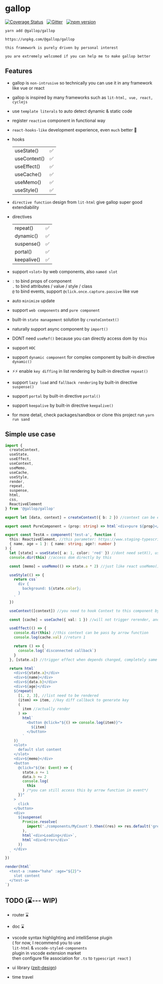 # gallop

[![Coverage Status](https://coveralls.io/repos/github/tarnishablec/gallop/badge.svg?branch=master)](https://coveralls.io/github/tarnishablec/gallop?branch=master)&nbsp;&nbsp;
[![Gitter](https://badges.gitter.im/gallopweb/community.svg)](https://gitter.im/gallopweb/community?utm_source=badge&utm_medium=badge&utm_campaign=pr-badge)&nbsp;&nbsp;
[![npm version](https://badge.fury.io/js/%40gallop%2Fgallop.svg)](https://badge.fury.io/js/%40gallop%2Fgallop)

    yarn add @gallop/gallop

    https://unpkg.com/@gallop/gallop

    this framework is purely driven by personal interest

    you are extremely welcomed if you can help me to make gallop better

## Features

- gallop is `non-intrusive` so technically you can use it in any framework like vue or react

- gallop is inspired by many frameworks such as `lit-html, vue, react, cyclejs`

- use `template literals` to auto detect dynamic & static code

- register `reactive` component in functional way

- `react-hooks-like` development experience, even `much` better 🌝

- hooks

  |              |     |
  | ------------ | --- |
  | useState()   | ✅  |
  | useContext() | ✅  |
  | useEffect()  | ✅  |
  | useCache()   | ✅  |
  | useMemo()    | ✅  |
  | useStyle()   | ✅  |

- `directive function` design from `lit-html` give gallop super good extendiability

- directives

  |             |     |
  | ----------- | --- |
  | repeat()    | ✅  |
  | dynamic()   | ✅  |
  | suspense()  | ✅  |
  | portal()    | ✅  |
  | keepalive() | ✅  |

- support `<slot>` by web components, also `named slot`

- `:` to bind props of component  
  `.` to bind attributes / value / style / class  
  `@` to bind events, support `@click.once.capture.passive` like vue

- auto `minimize` update

- support `web components` and `pure component`

- built-in `state management` solution by `createContext()`

- naturally support async component by `import()`

- DONT need `useRef()` because you can directly access dom by `this`

- support `HOC`

- support `dynamic component` for complex component by built-in directive `dynamic()`

- ⚡⚡ enable `key diffing` in list rendering by built-in directive `repeat()`

- support `lazy load` and `fallback rendering` by built-in directive `suspense()`

- support `portal` by built-in directive `portal()`

- support `keepalive` by built-in directive `keepalive()`

- for more detail, check packages/sandbox or clone this project run `yarn run sand`

## Simple use case

```typescript
import {
  createContext,
  useState,
  useEffect,
  useContext,
  useMemo,
  useCache,
  useStyle,
  render,
  repeat,
  suspense,
  html,
  css,
  ReactiveElement
} from '@gallop/gallop'

export let [data, context] = createContext({ b: 2 }) //context can be exported to another component

export const PureComponent = (prop: string) => html`<div>pure ${prop}</div>` //pure component with no any lifecycle

export const TestA = component('test-a', function (
  this: ReactiveElement, //this parameter: https://www.staging-typescript.org/docs/handbook/functions.html#this-parameters
  { name, age = 1 }: { name: string; age?: number }
) {
  let [state] = useState({ a: 1, color: 'red' }) //dont need setX(), useState() return a proxy, and auto trigger rerender, ⚠ you can only use useState() once in a component declaration
  console.dir(this) //access dom directly by this

  const [memo] = useMemo(() => state.a * 2) //just like react useMemo(), but auto collect depends like `computed` in vue

  useStyle(() => {
    return css`
      div {
        background: ${state.color};
      }
    `
  })

  useContext([context]) //you need to hook Context to this component by useContext()

  const [cache] = useCache({ val: 1 }) //will not trigger rerender, and only execute once, ⚠⚠you can not access dom in cache

  useEffect(() => {
    console.dir(this) //this context can be pass by arrow function
    console.log(cache.val) //return 1

    return () => {
      console.log(`disconnected callback`)
    }
  }, [state.a]) //trigger effect when depends changed, completely same as react useEffect()

  return html`
    <div>${state.a}</div>
    <div>${name}</div>
    <div>${data.b}</div>
    <div>${age}</div>
    ${repeat(
      [1, 2, 3], //list need to be rendered
      (item) => item, //key diff callback to generate key
      (
        item //actually render
      ) =>
        html`
          <button @click="${() => console.log(item)}">
            ${item}
          </button>
        `
    )}
    <slot>
      default slot content
    </slot>
    <div>${memo}</div>
    <button
      @click="${(e: Event) => {
        state.a += 1
        data.b += 2
        console.log(
          this
        ) /*you can still access this by arrow function in event*/
      }}"
    >
      click
    </button>
    <div>
      ${suspense(
        Promise.resolve(
          import('./components/MyCount').then((res) => res.default('green'))
        ),
        html`<div>Loading</div>`,
        html`<div>Error</div>`
      )}
    </div>
  `
})

render(html`
  <test-a :name="haha" :age="${2}">
    slot content
  </test-a>
`)
```

## TODO (⌛--- WIP)

- router ⌛

- doc ⌛

- vscode syntax highlighting and intelliSense plugin  
  ( for now, I recommend you to use <br>
  `lit-html` & `vscode-styled-components`<br>
  plugin in vscode extension market <br>
  then configure file association for `.ts` to `typescript react` )

- ui library ([zeit-design](https://zeit-style.now.sh/))

- time travel
